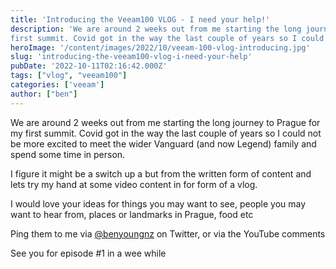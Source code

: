 ```yaml
---
title: 'Introducing the Veeam100 VLOG - I need your help!' 
description: 'We are around 2 weeks out from me starting the long journey to Prague for my
first summit. Covid got in the way the last couple of years so I could no'
heroImage: '/content/images/2022/10/veeam-100-vlog-introducing.jpg'
slug: 'introducing-the-veeam100-vlog-i-need-your-help'
pubDate: '2022-10-11T02:16:42.000Z'
tags: ["vlog", "veeam100"] 
categories: ['veeam']
author: ["ben"]
---
```


We are around 2 weeks out from me starting the long journey to Prague for my first summit. Covid got in the way the last couple of years so I could not be more excited to meet the wider Vanguard (and now Legend) family and spend some time in person.

I figure it might be a switch up a but from the written form of content and lets try my hand at some video content in for form of a vlog.

I would love your ideas for things you may want to see, people you may want to hear from, places or landmarks in Prague, food etc 

Ping them to me via [@benyoungnz](https://twitter.com/benyoungnz) on Twitter, or via the YouTube comments

See you for episode #1 in a wee while

